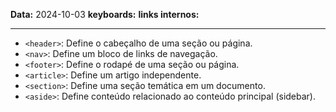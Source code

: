 
**Data:** 2024-10-03
**keyboards:** 
**links internos:** 
___

- `<header>`: Define o cabeçalho de uma seção ou página.
- `<nav>`: Define um bloco de links de navegação.
- `<footer>`: Define o rodapé de uma seção ou página.
- `<article>`: Define um artigo independente.
- `<section>`: Define uma seção temática em um documento.
- `<aside>`: Define conteúdo relacionado ao conteúdo principal (sidebar).